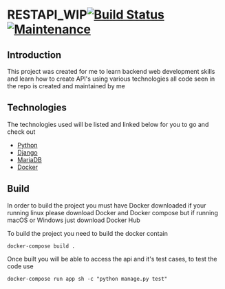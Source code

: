 # RESTAPI_WIP[![Build Status](https://travis-ci.com/Nitr0f0x/RESTAPI_tutorial.svg?branch=master)](https://travis-ci.com/Nitr0f0x/RESTAPI_tutorial) [![Maintenance](https://img.shields.io/badge/Maintained%3F-yes-green.svg)](https://GitHub.com/Naereen/StrapDown.js/graphs/commit-activity)


## Introduction
This project was created for me to learn backend web development skills and learn how to create API's using various technologies all code seen in the repo is created and maintained by me

## Technologies
The technologies used will be listed and linked below for you to go and check out
  * [Python](https://www.python.org/)
  * [Django](https://www.djangoproject.com/)
  * [MariaDB](https://mariadb.org/)
  * [Docker](https://www.docker.com/)
  
 ## Build
 In order to build the project you must have Docker downloaded if your running linux please download Docker and Docker compose but if running macOS or Windows just download Docker Hub 
 
 To build the project you need to build the docker contain
 ```docker compose
 docker-compose build .
 ```
 Once built you will be able to access the api and it's test cases, to test the code use
 ```docker compose
 docker-compose run app sh -c "python manage.py test"
 ```
